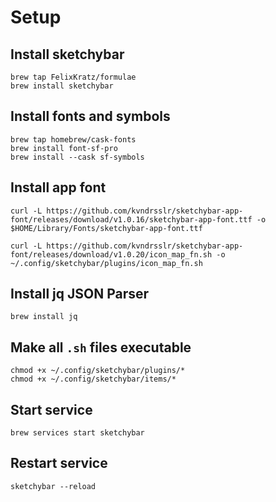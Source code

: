 # Setup
## Install sketchybar
```
brew tap FelixKratz/formulae
brew install sketchybar
```
## Install fonts and symbols
```
brew tap homebrew/cask-fonts
brew install font-sf-pro
brew install --cask sf-symbols
```

## Install app font
```
curl -L https://github.com/kvndrsslr/sketchybar-app-font/releases/download/v1.0.16/sketchybar-app-font.ttf -o $HOME/Library/Fonts/sketchybar-app-font.ttf
```
```
curl -L https://github.com/kvndrsslr/sketchybar-app-font/releases/download/v1.0.20/icon_map_fn.sh -o ~/.config/sketchybar/plugins/icon_map_fn.sh
```
## Install jq JSON Parser
```
brew install jq
```

## Make all `.sh` files executable
```
chmod +x ~/.config/sketchybar/plugins/*
chmod +x ~/.config/sketchybar/items/*
```
## Start service
```
brew services start sketchybar
```

## Restart service
```
sketchybar --reload
```
